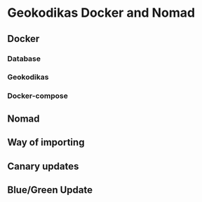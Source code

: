Geokodikas Docker and Nomad
===========================

## Docker

### Database

### Geokodikas

### Docker-compose

## Nomad

## Way of importing

## Canary updates

## Blue/Green Update



